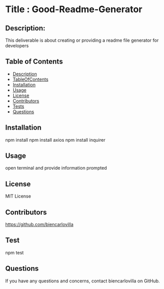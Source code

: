 
  # Title : Good-Readme-Generator
  ## Description: 
  This deliverable is about creating or providing a readme file generator for developers
  ## Table of Contents
  * [Description](#Description)
  * [TableOfContents](#TableOfContents)
  * [Installation](#Installation)
  * [Usage](#Usage)
  * [License](#license)
  * [Contributors](#Contributors)
  * [Tests](#Test)
  * [Questions](#Questions)
  
  ## Installation
  npm install
  npm install axios
  npm install inquirer
  ## Usage
  open terminal and provide information prompted
  ## License
  MIT License
  
  ## Contributors
   https://github.com/biencarlovilla
  
  ## Test
  npm test
  
  ## Questions
  If you have any questions and concerns, contact biencarlovilla on GitHub.
